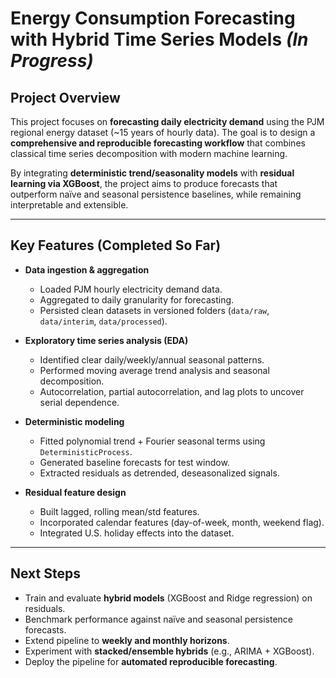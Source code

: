 # Energy Consumption Forecasting with Hybrid Time Series Models *(In Progress)*

## Project Overview  
This project focuses on **forecasting daily electricity demand** using the PJM regional energy dataset (~15 years of hourly data). The goal is to design a **comprehensive and reproducible forecasting workflow** that combines classical time series decomposition with modern machine learning.  

By integrating **deterministic trend/seasonality models** with **residual learning via XGBoost**, the project aims to produce forecasts that outperform naïve and seasonal persistence baselines, while remaining interpretable and extensible.  

---

## Key Features (Completed So Far)  
- **Data ingestion & aggregation**  
  - Loaded PJM hourly electricity demand data.  
  - Aggregated to daily granularity for forecasting.  
  - Persisted clean datasets in versioned folders (`data/raw`, `data/interim`, `data/processed`).  

- **Exploratory time series analysis (EDA)**  
  - Identified clear daily/weekly/annual seasonal patterns.  
  - Performed moving average trend analysis and seasonal decomposition.  
  - Autocorrelation, partial autocorrelation, and lag plots to uncover serial dependence.  

- **Deterministic modeling**  
  - Fitted polynomial trend + Fourier seasonal terms using `DeterministicProcess`.  
  - Generated baseline forecasts for test window.  
  - Extracted residuals as detrended, deseasonalized signals.  

- **Residual feature design**  
  - Built lagged, rolling mean/std features.  
  - Incorporated calendar features (day-of-week, month, weekend flag).  
  - Integrated U.S. holiday effects into the dataset.  

---

## Next Steps  
- Train and evaluate **hybrid models** (XGBoost and Ridge regression) on residuals.  
- Benchmark performance against naïve and seasonal persistence forecasts.  
- Extend pipeline to **weekly and monthly horizons**.  
- Experiment with **stacked/ensemble hybrids** (e.g., ARIMA + XGBoost).  
- Deploy the pipeline for **automated reproducible forecasting**.  
